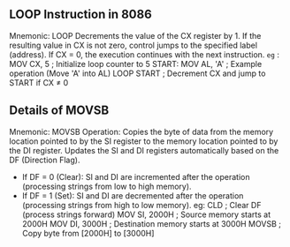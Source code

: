 ## LOOP Instruction in 8086
Mnemonic: LOOP <label>
Decrements the value of the CX register by 1.
If the resulting value in CX is not zero, control jumps to the specified label (address).
If CX = 0, the execution continues with the next instruction.
`eg` : 
MOV CX, 5       ; Initialize loop counter to 5
START: 
    MOV AL, 'A' ; Example operation (Move 'A' into AL)
    LOOP START  ; Decrement CX and jump to START if CX ≠ 0


## Details of MOVSB
Mnemonic: MOVSB
Operation:
Copies the byte of data from the memory location pointed to by the SI register to the memory location pointed to by the DI register.
Updates the SI and DI registers automatically based on the DF (Direction Flag).
- If DF = 0 (Clear): SI and DI are incremented after the operation (processing strings from low to high memory).
- If DF = 1 (Set): SI and DI are decremented after the operation (processing strings from high to low memory).
eg:
CLD                ; Clear DF (process strings forward)
MOV SI, 2000H      ; Source memory starts at 2000H
MOV DI, 3000H      ; Destination memory starts at 3000H
MOVSB              ; Copy byte from [2000H] to [3000H]
